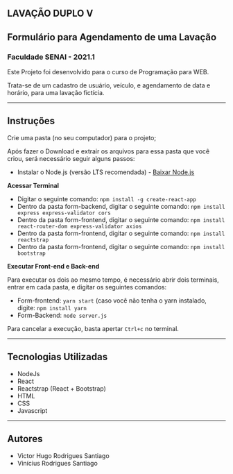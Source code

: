 ## LAVAÇÃO DUPLO V
## Formulário para Agendamento de uma Lavação
### Faculdade SENAI - 2021.1
Este Projeto foi desenvolvido para o curso de Programação para WEB.

Trata-se de um cadastro de usuário, veículo, e agendamento de data e horário, para uma lavação fictícia. 

------------------------------------
## Instruções 

Crie uma pasta (no seu computador) para o projeto;

Após fazer o Download e extrair os arquivos para essa pasta que você criou, será necessário seguir alguns passos: 

* Instalar o Node.js (versão LTS recomendada) - [Baixar Node.js](https://nodejs.org/en)

**Acessar Terminal**

* Digitar o seguinte comando:  `npm install -g create-react-app`
* Dentro da pasta form-backend, digitar o seguinte comando: `npm install express express-validator cors`
* Dentro da pasta form-frontend, digitar o seguinte comando: `npm install react-router-dom express-validator axios`
* Dentro da pasta form-frontend, digitar o seguinte comando: `npm install reactstrap`
* Dentro da pasta form-frontend, digitar o seguinte comando: `npm install bootstrap`


**Executar Front-end e Back-end**

Para executar os dois ao mesmo tempo, é necessário abrir dois terminais, entrar em cada pasta, e digitar os seguintes comandos:
* Form-frontend: `yarn start` (caso você não tenha o yarn instalado, digite: `npm install yarn`
* Form-Backend: `node server.js`

Para cancelar a execução, basta apertar `Ctrl+c` no terminal.

------------------------------------
## Tecnologias Utilizadas

* NodeJs
* React
* Reactstrap (React + Bootstrap)
* HTML
* CSS
* Javascript

------------------------------------
## Autores

- Victor Hugo Rodrigues Santiago
- Vinícius Rodrigues Santiago
